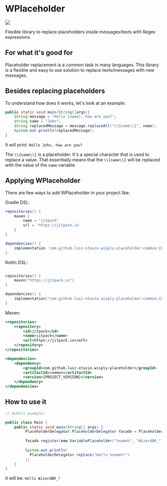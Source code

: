 # WPlaceholder
[![](https://jitpack.io/v/luiz-otavio/wisply-placeholder.svg)](https://jitpack.io/#luiz-otavio/wisply-placeholder)

Flexible library to replace placeholders inside messages/texts with Regex expressions.

## For what it's good for
Placeholder replacement is a common task in many languages. This library is a flexible and easy to use solution to replace texts/messages with new messages.

## Besides replacing placeholders
To understand how does it works, let's look at an example:
```java
public static void main(String[]args){
    String message = "Hello {name}, how are you?";
    String name = "John";
    String replacedMessage = message.replaceAll("\\{name\\}", name);
    System.out.println(replacedMessage);
}
```

It will print: `Hello John, how are you?`

The `\\{name\\}` is a placeholder. It's a special character that is used to replace a value.
That essentially means that the `\\{name\\}` will be replaced with the value of the `name` variable.

## Applying WPlaceholder
There are few ways to add WPlaceholder in your project like:

Gradle DSL:
```groovy
repositories() {
    maven {
        name = "jitpack"
        url = 'https://jitpack.io'
    }
}   

dependencies() {
    implementation 'com.github.luiz-otavio.wisply-placeholder:common:{PROJECT_VERSION}'
}
```

Kotlin DSL:
```kotlin

repositories() {
    maven("https://jitpack.io")
}

dependencies() {
    implementation("com.github.luiz-otavio.wisply-placeholder:common:{PROJECT_VERSION}")
}
```

Maven:
```xml
<repositories>
    <repository>
        <id>jitpack</id>
        <name>jitpack</name>
        <url>https://jitpack.io</url>
    </repository>
</repositories>

<dependencies>
    <dependency>
        <groupId>com.github.luiz-otavio.wisply-placeholder</groupId>
        <artifactId>common</artifactId>
        <version>{PROJECT_VERSION}</version>
    </dependency>
</dependencies>
```

## How to use it
```java
// Bukkit example:

public class Main {
    public static void main(String[] args) {
         PlaceholderDelegator.PlaceholderDelegator facade = PlaceholderDelegator.createDelegator('%');
         
         facade.register(new VariablePlaceholder("%name%", "WizardBR_"));
         
         System.out.println(
           PlaceholderDelegator.replace("Hello %name%!")
         );
    }
}
```
It will be: `Hello WizardBR_!`